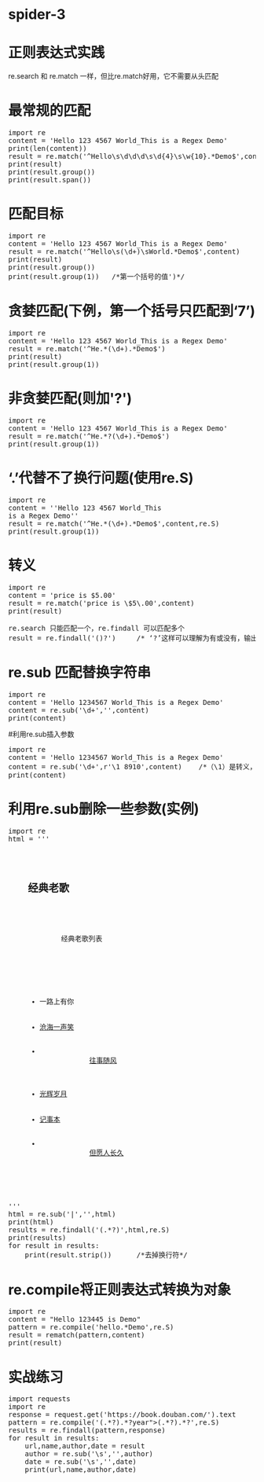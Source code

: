 # spider-3
# 正则表达式实践
re.search 和 re.match 一样，但比re.match好用，它不需要从头匹配
# 最常规的匹配
<pre>
import re
content = 'Hello 123 4567 World_This is a Regex Demo'
print(len(content))
result = re.match('^Hello\s\d\d\d\s\d{4}\s\w{10}.*Demo$',content)
print(result)
print(result.group())
print(result.span())
</pre>
# 匹配目标
<pre>
import re
content = 'Hello 123 4567 World_This is a Regex Demo'
result = re.match('^Hello\s(\d+)\sWorld.*Demo$',content)
print(result)
print(result.group())
print(result.group(1))   /*第一个括号的值')*/
</pre>
# 贪婪匹配(下例，第一个括号只匹配到‘7’)
<pre>
import re
content = 'Hello 123 4567 World_This is a Regex Demo'
result = re.match('^He.*(\d+).*Demo$')
print(result)
print(result.group(1))
</pre>
# 非贪婪匹配(则加'?')
<pre>
import re
content = 'Hello 123 4567 World_This is a Regex Demo'
result = re.match('^He.*?(\d+).*Demo$')
print(result.group(1))
</pre>
# ‘.’代替不了换行问题(使用re.S)
<pre>
import re
content = ''Hello 123 4567 World_This 
is a Regex Demo''
result = re.match('^He.*(\d+).*Demo$',content,re.S)
print(result.group(1))
</pre>
# 转义
<pre>
import re
content = 'price is $5.00'
result = re.match('price is \$5\.00',content)
print(result)

re.search 只能匹配一个，re.findall 可以匹配多个
result = re.findall('(<a.*?>)?')     /* ‘?’这样可以理解为有或没有，输出只输出括号的内容*/
</pre>
# re.sub  匹配替换字符串
<pre>
import re
content = 'Hello 1234567 World_This is a Regex Demo'
content = re.sub('\d+','',content)
print(content)
</pre>
#利用re.sub插入参数
<pre>
import re
content = 'Hello 1234567 World_This is a Regex Demo'
content = re.sub('\d+',r'\1 8910',content)    /*（\1）是转义，r是原字符不变 */
print(content)
</pre>
# 利用re.sub删除一些参数(实例)
<pre>
import re
html = '''<dir id="songs-llist">
    <h2 class="title">经典老歌</h2>
    <p class="introduction">
        经典老歌列表
    </p>
    <ul id="list" class="list-group">
        <li date-view="2">一路上有你</li>
        <li date-view="7"><a href="/3.mp3" singer="任贤齐">沧海一声笑</a></li>
        <li date-view="7" class="active">
            <a href="/4.mp3" singer="齐秦">往事随风</a>
        </li>
        <li date-view="7"><a href="/5.mp3" singer="家驹">光辉岁月</a></li>
        <li date-view="7"><a href="/6.mp3" singer="陈慧琳">记事本</a></li>
        <li date-view="7">
            <a href="/7.mp3" singer="邓丽君">但愿人长久</a>
        </li>
    </ul>
</dir>'''
html = re.sub('<a.*?>|</a>','',html)
print(html)
results = re.findall('<li.*?>(.*?)</li>',html,re.S)
print(results)
for result in results:
    print(result.strip())      /*去掉换行符*/
</pre>
# re.compile将正则表达式转换为对象
<pre>
import re
content = "Hello 123445 is Demo"
pattern = re.compile('hello.*Demo',re.S)
result = rematch(pattern,content)
print(result)
</pre>
# 实战练习
<pre>
import requests
import re
response = request.get('https://book.douban.com/').text
pattern = re.compile('<li.*?cover.*?href="(.*?)".*?title="(.*?)".*?more-meta.*?author">(.*?)</span>.*?year">(.*?)</span>.*?</li>',re.S)
results = re.findall(pattern,response)
for result in results:
    url,name,author,date = result
    author = re.sub('\s','',author)
    date = re.sub('\s','',date)
    print(url,name,author,date)
</pre>
